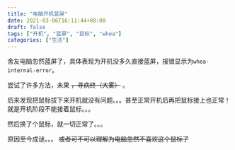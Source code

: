 ```yaml
---
title: "电脑开机蓝屏"
date: 2021-03-06T16:11:44+08:00
draft: false
tags: ["开机", "蓝屏", "鼠标", "whea"]
categories: ["生活"]
---
```


舍友电脑忽然蓝屏了，具体表现为开机没多久直接蓝屏，报错显示为`whea-internal-error`。

尝试了许多方法，未果 ~~，寻病终（大雾）~~ 。

后来发现把鼠标拔下来开机就没有问题。。。甚至正常开机后再把鼠标接上也正常！就是开机阶段不能接着鼠标。。。

然后换了个鼠标，就一切正常了。。。

原因至今成谜。。。 ~~或者可不可以理解为电脑忽然不喜欢这个鼠标了~~